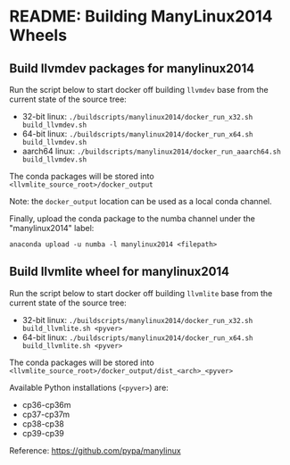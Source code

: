 # README: Building ManyLinux2014 Wheels


## Build llvmdev packages for manylinux2014

Run the script below to start docker off building `llvmdev` base from the current state of the source tree:

- 32-bit linux: `./buildscripts/manylinux2014/docker_run_x32.sh build_llvmdev.sh`
- 64-bit linux: `./buildscripts/manylinux2014/docker_run_x64.sh build_llvmdev.sh`
- aarch64 linux: `./buildscripts/manylinux2014/docker_run_aaarch64.sh build_llvmdev.sh`

The conda packages will be stored into `<llvmlite_source_root>/docker_output`

Note: the `docker_output` location can be used as a local conda channel.

Finally, upload the conda package to the numba channel under the "manylinux2014" label:

`anaconda upload -u numba -l manylinux2014 <filepath>`


## Build llvmlite wheel for manylinux2014

Run the script below to start docker off building `llvmlite` base from the current state of the source tree:

- 32-bit linux: `./buildscripts/manylinux2014/docker_run_x32.sh build_llvmlite.sh <pyver>`
- 64-bit linux: `./buildscripts/manylinux2014/docker_run_x64.sh build_llvmlite.sh <pyver>`

The conda packages will be stored into `<llvmlite_source_root>/docker_output/dist_<arch>_<pyver>`

Available Python installations (`<pyver>`) are:

- cp36-cp36m
- cp37-cp37m
- cp38-cp38
- cp39-cp39


Reference: https://github.com/pypa/manylinux
